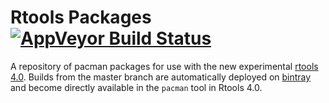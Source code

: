 # Rtools Packages [![AppVeyor Build Status](https://ci.appveyor.com/api/projects/status/github/r-windows/rtools-packages?branch=master)](https://ci.appveyor.com/project/jeroen/rtools-packages)

A repository of pacman packages for use with the new experimental [rtools 4.0](https://cloud.r-project.org/bin/windows/testing/rtools40.html). Builds from the master branch are automatically deployed on [bintray](https://dl.bintray.com/rtools/) and become directly available in the `pacman` tool in Rtools 4.0.


